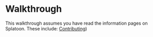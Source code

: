 # Walkthrough

This walkthrough assumes you have read the information pages on Splatoon. These include:
[Contributing](https://github.com/HairyTofu/Splatoon/blob/447e8a0974468ba144aca96e367086ce29f1d666/Presets/README.md))
